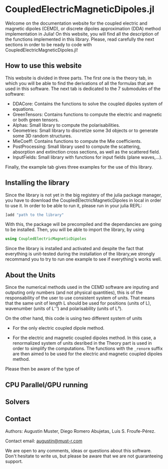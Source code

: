 # CoupledElectricMagneticDipoles.jl

Welcome on the documentation website for the coupled electric and magnetic dipoles (CEMD), or discrete dipoles approximation (DDA) method implementation in Julia! On this website, you will find all the description of the functions implemented in this library. Please, read carefully the next sections in order to be ready to code with CoupledElectricMagneticDipoles.jl!

## How to use this website
This website is divided in three parts. The first one is the theory tab, in which you will be able to find the derivations of all the formulas that are used in this software. The next tab is dedicated to the 7 submodules of the software:

- DDACore: Contains the functions to solve the coupled dipoles system of equations.
- GreenTensors: Contains functions to compute the electric and magnetic or both green tensors.
- Alphas: Small library to compute the polarisabilities.
- Geometries: Small library to discretize some 3d objects or to generate some 3D random structures.
- MieCoeff: Contains functions to compute the Mie coefficients.
- PostProcessing: Small library used to compute the scattering, absorption and extinction cross sections, as well as the scattered field.
- InputFields: Small library with functions for input fields (plane waves,...).

Finally, the example tab gives three examples for the use of this library.
## Installing the library

Since the library is not yet in the big registery of the julia package manager, you have to download the CoupledElectricMagneticDipoles in local in order to use it. In order to be able to run it, please run in your julia REPL:

```julia
]add "path to the library"
```
With this, the package will be precompiled and the dependancies are going to be installed. Then, you will be able to import the library, by using

```julia
using CoupledElectricMagneticDipoles
```
Since the library is installed and activated and despite the fact that everything is unit-tested during the installation of the library,we strongly recommand you to try to run one example to see if everything's works well.

## About the Units

Since the numerical methods used in the CEMD software are inputing and outputing only numbers (and not physical quantities), this is of the responsability of the user to use consistent system of units. That means that the same unit of length L should be used for positions (units of L), wavenumber (units of L⁻¹) and polarisability (units of L³).

On the other hand, this code is using two different system of units

- For the only electric coupled dipole method.

- For the electric and magnetic coupled dipoles method. In this case, a renormalized system of units desribed in the Theory part is used in order to simplify the computations. The functions with the `_renorm` suffix are then aimed to be used for the electric and magnetic coupled dipoles method.

Please then be aware of the type of

## CPU Parallel/GPU running

## Solvers

## Contact

Authors: Augustin Muster, Diego Romero Abujetas, Luis S. Froufe-Pérez.

Contact email: augustin@must-r.com

We are open to any comments, ideas or questions about this software. Don't hesitate to write us, but please be aware that we are not guaranteeing support.

